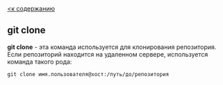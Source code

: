 [<к содержанию](./readme.md)

## __git clone__

**git clone** - эта команда используется для клонирования репозитория. Если репозиторий находится на удаленном сервере, используется команда такого рода:
```bash=
git clone имя.пользователя@хост:/путь/до/репозитория 
```